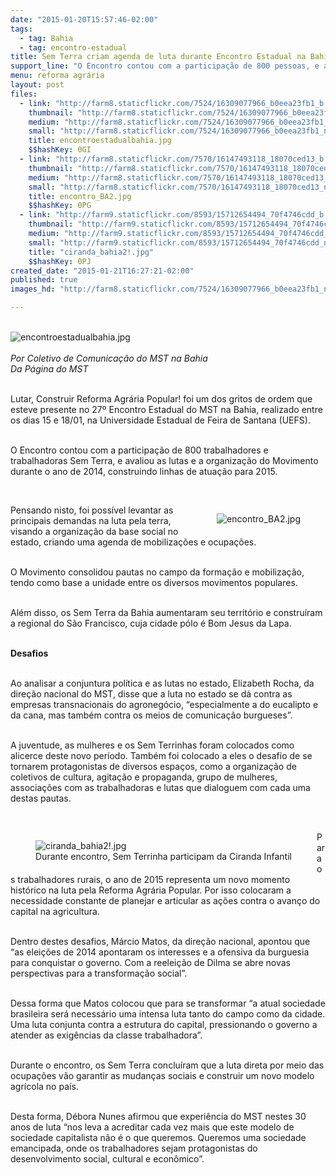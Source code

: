 ```yaml
---
date: "2015-01-20T15:57:46-02:00"
tags:
  - tag: Bahia
  - tag: encontro-estadual
title: Sem Terra criam agenda de luta durante Encontro Estadual na Bahia
support_line: "O Encontro contou com a participação de 800 pessoas, e avaliou as lutas e a organização do Movimento durante o ano de 2014, construindo linhas de atuação para 2015."
menu: reforma agrária
layout: post
files:
  - link: "http://farm8.staticflickr.com/7524/16309077966_b0eea23fb1_b.jpg"
    thumbnail: "http://farm8.staticflickr.com/7524/16309077966_b0eea23fb1_t.jpg"
    medium: "http://farm8.staticflickr.com/7524/16309077966_b0eea23fb1_z.jpg"
    small: "http://farm8.staticflickr.com/7524/16309077966_b0eea23fb1_n.jpg"
    title: encontroestadualbahia.jpg
    $$hashKey: 0GI
  - link: "http://farm8.staticflickr.com/7570/16147493118_18070ced13_b.jpg"
    thumbnail: "http://farm8.staticflickr.com/7570/16147493118_18070ced13_t.jpg"
    medium: "http://farm8.staticflickr.com/7570/16147493118_18070ced13_z.jpg"
    small: "http://farm8.staticflickr.com/7570/16147493118_18070ced13_n.jpg"
    title: encontro_BA2.jpg
    $$hashKey: 0PG
  - link: "http://farm9.staticflickr.com/8593/15712654494_70f4746cdd_b.jpg"
    thumbnail: "http://farm9.staticflickr.com/8593/15712654494_70f4746cdd_t.jpg"
    medium: "http://farm9.staticflickr.com/8593/15712654494_70f4746cdd_z.jpg"
    small: "http://farm9.staticflickr.com/8593/15712654494_70f4746cdd_n.jpg"
    title: "ciranda_bahia2!.jpg"
    $$hashKey: 0PJ
created_date: "2015-01-21T16:27:21-02:00"
published: true
images_hd: "http://farm8.staticflickr.com/7524/16309077966_b0eea23fb1_n.jpg"

---
```

<p><br />
<img alt="encontroestadualbahia.jpg" src="http://farm8.staticflickr.com/7524/16309077966_b0eea23fb1_b.jpg" /><br />
<br />
<em>Por Coletivo de Comunica&ccedil;&atilde;o do MST na Bahia<br />
Da P&aacute;gina do MST</em></p>

<p><br />
Lutar, Construir Reforma Agr&aacute;ria Popular! foi um dos gritos de ordem que esteve presente no 27&ordm; Encontro Estadual do MST na Bahia, realizado entre os dias 15 e 18/01, na Universidade Estadual de Feira de Santana (UEFS).</p>

<p><br />
O Encontro contou com a participa&ccedil;&atilde;o de 800 trabalhadores e trabalhadoras Sem Terra, e avaliou&nbsp;as lutas e a organiza&ccedil;&atilde;o do Movimento durante o ano de 2014, construindo linhas de atua&ccedil;&atilde;o para 2015.</p>

<p>&nbsp;</p>

<figure class="image" style="float:right"><img alt="encontro_BA2.jpg" src="http://farm8.staticflickr.com/7570/16147493118_18070ced13_b.jpg" />
<figcaption></figcaption>
</figure>

<p>Pensando nisto, foi poss&iacute;vel levantar as principais demandas na luta pela terra, visando a organiza&ccedil;&atilde;o da base social no estado, criando uma agenda de mobiliza&ccedil;&otilde;es e ocupa&ccedil;&otilde;es.</p>

<p><br />
O Movimento consolidou pautas no campo da forma&ccedil;&atilde;o e mobiliza&ccedil;&atilde;o, tendo como base a unidade entre os diversos movimentos populares.&nbsp;</p>

<p><br />
Al&eacute;m disso, os Sem Terra da Bahia aumentaram seu territ&oacute;rio e constru&iacute;ram a regional do S&atilde;o Francisco, cuja cidade p&oacute;lo &eacute; Bom Jesus da Lapa.</p>

<p><br />
<strong>Desafios</strong></p>

<p><br />
Ao analisar a conjuntura pol&iacute;tica e as lutas no estado, Elizabeth Rocha, da dire&ccedil;&atilde;o nacional do MST, disse que a luta no estado se d&aacute; contra as empresas transnacionais do agroneg&oacute;cio, &ldquo;especialmente a do eucalipto e da cana, mas tamb&eacute;m contra os meios de comunica&ccedil;&atilde;o burgueses&rdquo;.</p>

<p><br />
A juventude, as mulheres e os Sem Terrinhas foram colocados como alicerce deste novo per&iacute;odo. Tamb&eacute;m foi colocado a eles o desafio de se tornarem protagonistas de diversos espa&ccedil;os, como a organiza&ccedil;&atilde;o de coletivos de cultura, agita&ccedil;&atilde;o e propaganda, grupo de mulheres, associa&ccedil;&otilde;es com as trabalhadoras e lutas que dialoguem com cada uma destas pautas.</p>

<p>&nbsp;</p>

<figure class="image" style="float:left"><img alt="ciranda_bahia2!.jpg" src="http://farm9.staticflickr.com/8593/15712654494_70f4746cdd_b.jpg" />
<figcaption>Durante encontro, Sem Terrinha participam da Ciranda Infantil</figcaption>
</figure>

<p>Para os trabalhadores rurais, o ano de 2015 representa um novo momento hist&oacute;rico na luta pela Reforma Agr&aacute;ria Popular. Por isso colocaram a necessidade constante de planejar e articular as a&ccedil;&otilde;es contra o avan&ccedil;o do capital na agricultura.&nbsp;</p>

<p><br />
Dentro destes desafios, M&aacute;rcio Matos, da dire&ccedil;&atilde;o nacional, apontou que &ldquo;as elei&ccedil;&otilde;es de 2014 apontaram os interesses e a ofensiva da burguesia para conquistar o governo. Com a reelei&ccedil;&atilde;o de Dilma se abre novas perspectivas para a transforma&ccedil;&atilde;o social&rdquo;.</p>

<p><br />
Dessa forma que Matos colocou que para se transformar &ldquo;a atual sociedade brasileira ser&aacute; necess&aacute;rio uma intensa luta tanto do campo como da cidade. Uma luta conjunta contra a estrutura do capital, pressionando o governo a atender as exig&ecirc;ncias da classe trabalhadora&rdquo;.</p>

<p><br />
Durante o encontro, os Sem Terra conclu&iacute;ram que a luta direta por meio das ocupa&ccedil;&otilde;es v&atilde;o garantir as mudan&ccedil;as sociais e construir um novo modelo agr&iacute;cola no pa&iacute;s.</p>

<p><br />
Desta forma, D&eacute;bora Nunes afirmou que experi&ecirc;ncia do MST nestes 30 anos de luta &ldquo;nos leva a acreditar cada vez mais que este modelo de sociedade capitalista n&atilde;o &eacute; o que queremos. Queremos uma sociedade emancipada, onde os trabalhadores sejam protagonistas do desenvolvimento social, cultural e econ&ocirc;mico&rdquo;.</p>
